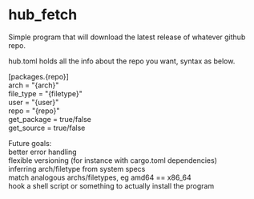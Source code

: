 # hub_fetch

Simple program that will download the latest release of whatever github repo. 

hub.toml holds all the info about the repo you want, syntax as below.

[packages.{repo}]  
  arch = "{arch}"  
  file_type = "{filetype}"  
  user = "{user}"  
  repo = "{repo}"  
  get_package = true/false  
  get_source = true/false  


Future goals:  
    better error handling  
    flexible versioning (for instance with cargo.toml dependencies)  
    inferring arch/filetype from system specs  
    match analogous archs/filetypes, eg amd64 == x86_64  
    hook a shell script or something to actually install the program